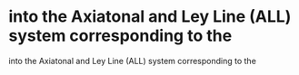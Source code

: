 # into the Axiatonal and Ley Line (ALL) system corresponding to the

into the Axiatonal and Ley Line (ALL) system corresponding to the